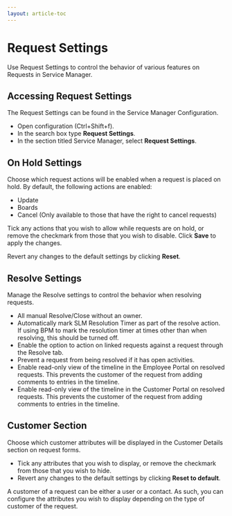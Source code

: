 ```yaml
---
layout: article-toc
---
```

# Request Settings
Use Request Settings to control the behavior of various features on Requests in Service Manager.

## Accessing Request Settings
The Request Settings can be found in the Service Manager Configuration.
* Open configuration (Ctrl+Shift+f).
* In the search box type **Request Settings**.
* In the section titled Service Manager, select **Request Settings**.

## On Hold Settings
Choose which request actions will be enabled when a request is placed on hold. By default, the following actions are enabled:

* Update
* Boards
* Cancel (Only available to those that have the right to cancel requests)

Tick any actions that you wish to allow while requests are on hold, or remove the checkmark from those that you wish to disable. Click **Save** to apply the changes.

Revert any changes to the default settings by clicking **Reset**.

## Resolve Settings
Manage the Resolve settings to control the behavior when resolving requests.

* All manual Resolve/Close without an owner.
* Automatically mark SLM Resolution Timer as part of the resolve action. If using BPM to mark the resolution timer at times other than when resolving, this should be turned off.
* Enable the option to action on linked requests against a request through the Resolve tab.
* Prevent a request from being resolved if it has open activities.
* Enable read-only view of the timeline in the Employee Portal on resolved requests.  This prevents the customer of the request from adding comments to entries in the timeline.
* Enable read-only view of the timeline in the Customer Portal on resolved requests.   This prevents the customer of the request from adding comments to entries in the timeline.

## Customer Section

Choose which customer attributes will be displayed in the Customer Details section on request forms.

* Tick any attributes that you wish to display, or remove the checkmark from those that you wish to hide.
* Revert any changes to the default settings by clicking **Reset to default**.

A customer of a request can be either a user or a contact. As such, you can configure the attributes you wish to display depending on the type of customer of the request.

<!-- service-manager-config/administration/service-manager-assessments>
